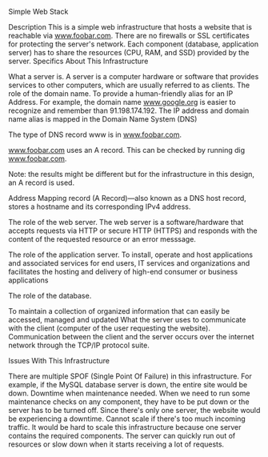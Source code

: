 Simple Web Stack

Description
This is a simple web infrastructure that hosts a website that is reachable via www.foobar.com. There are no firewalls or SSL certificates for protecting the server's network. Each component (database, application server) has to share the resources (CPU, RAM, and SSD) provided by the server.
Specifics About This Infrastructure

What a server is.
A server is a computer hardware or software that provides services to other computers, which are usually referred to as clients.
The role of the domain name.
To provide a human-friendly alias for an IP Address. For example, the domain name www.google.org is easier to recognize and remember than 91.198.174.192. The IP address and domain name alias is mapped in the Domain Name System (DNS)

The type of DNS record www is in www.foobar.com.

www.foobar.com uses an A record. This can be checked by running dig www.foobar.com.

Note: the results might be different but for the infrastructure in this design, an A record is used.

Address Mapping record (A Record)—also known as a DNS host record, stores a hostname and its corresponding IPv4 address.

The role of the web server.
The web server is a software/hardware that accepts requests via HTTP or secure HTTP (HTTPS) and responds with the content of the requested resource or an error messsage.

The role of the application server.
To install, operate and host applications and associated services for end users, IT services and organizations and facilitates the hosting and delivery of high-end consumer or business applications

The role of the database.

To maintain a collection of organized information that can easily be accessed, managed and updated
What the server uses to communicate with the client (computer of the user requesting the website).
Communication between the client and the server occurs over the internet network through the TCP/IP protocol suite.

Issues With This Infrastructure

There are multiple SPOF (Single Point Of Failure) in this infrastructure.
For example, if the MySQL database server is down, the entire site would be down.
Downtime when maintenance needed.
When we need to run some maintenance checks on any component, they have to be put down or the server has to be turned off. Since there's only one server, the website would be experiencing a downtime.
Cannot scale if there's too much incoming traffic.
It would be hard to scale this infrastructure because one server contains the required components. The server can quickly run out of resources or slow down when it starts receiving a lot of requests.


